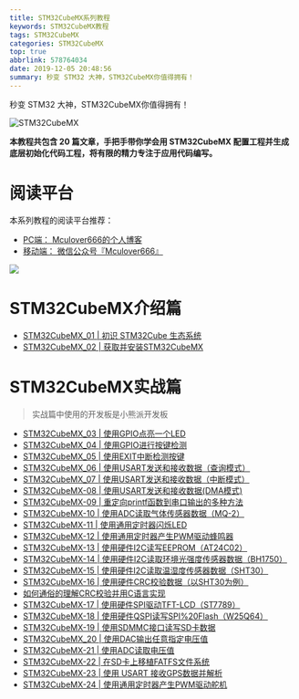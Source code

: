 ```yaml
---
title: STM32CubeMX系列教程
keywords: STM32CubeMX教程
tags: STM32CubeMX
categories: STM32CubeMX
top: true
abbrlink: 578764034
date: 2019-12-05 20:48:56
summary: 秒变 STM32 大神，STM32CubeMX你值得拥有！
---
```


秒变 STM32 大神，STM32CubeMX你值得拥有！

![STM32CubeMX](http://mculover666.cn/image/20190906/ieVVbmjhuNm8.jpg?imageslim)

<!--more-->

**本教程共包含 20 篇文章，手把手带你学会用 STM32CubeMX 配置工程并生成底层初始化代码工程，将有限的精力专注于应用代码编写。**

# 阅读平台

本系列教程的阅读平台推荐：

- [PC端： Mculover666的个人博客](https://www.mculover666.cn/posts/578764034/)
- [移动端： 微信公众号『Mculover666』]()

![](http://mculover666.cn/image/20190814/NQqt1eRxrl1K.png?imageslim)

# STM32CubeMX介绍篇

- [STM32CubeMX_01 | 初识 STM32Cube 生态系统](http://www.mculover666.cn/posts/1350058916/)
- [STM32CubeMX_02 | 获取并安装STM32CubeMX](http://www.mculover666.cn/posts/2106737533/)

# STM32CubeMX实战篇

>实战篇中使用的开发板是小熊派开发板

- [STM32CubeMX_03 | 使用GPIO点亮一个LED](http://www.mculover666.cn/posts/2046075734/)
- [STM32CubeMX_04 | 使用GPIO进行按键检测](http://www.mculover666.cn/posts/1763774108/)
- [STM32CubeMX_05 | 使用EXIT中断检测按键](http://www.mculover666.cn/posts/2504113390/)
- [STM32CubeMX_06 | 使用USART发送和接收数据（查询模式）](http://www.mculover666.cn/posts/2064921339/)
- [STM32CubeMX_07 | 使用USART发送和接收数据（中断模式）](http://www.mculover666.cn/posts/1803605667/)
- [STM32CubeMX-08 | 使用USART发送和接收数据(DMA模式)](http://www.mculover666.cn/posts/1606619423/)
- [STM32CubeMX-09 | 重定向printf函数到串口输出的多种方法](http://www.mculover666.cn/posts/2251182441/)
- [STM32CubeMX-10 | 使用ADC读取气体传感器数据（MQ-2）](http://www.mculover666.cn/posts/1249993360/)
- [STM32CubeMX-11 | 使用通用定时器闪烁LED](http://www.mculover666.cn/posts/1598873035/)
- [STM32CubeMX-12 | 使用通用定时器产生PWM驱动蜂鸣器](http://www.mculover666.cn/posts/650884631/)
- [STM32CubeMX-13 | 使用硬件I2C读写EEPROM（AT24C02）](http://www.mculover666.cn/posts/3523891062/)
- [STM32CubeMX-14 | 使用硬件I2C读取环境光强度传感器数据（BH1750）](http://www.mculover666.cn/posts/1561092257/)
- [STM32CubeMX-15 | 使用硬件I2C读取温湿度传感器数据（SHT30）](http://www.mculover666.cn/posts/2508748577/)
- [STM32CubeMX-16 | 使用硬件CRC校验数据（以SHT30为例）](http://www.mculover666.cn/posts/842429667/)
- [如何通俗的理解CRC校验并用C语言实现](http://www.mculover666.cn/posts/1935373145/)
- [STM32CubeMX-17 | 使用硬件SPI驱动TFT-LCD（ST7789）](http://www.mculover666.cn/posts/4251315252/)
- [STM32CubeMX-18 | 使用硬件QSPI读写SPI%20Flash（W25Q64）](http://www.mculover666.cn/posts/1294047065/)
- [STM32CubeMX-19 | 使用SDMMC接口读写SD卡数据](http://www.mculover666.cn/posts/3022954032/)
- [STM32CubeMX_20 | 使用DAC输出任意指定电压值](http://www.mculover666.cn/posts/2707806886/)
- [STM32CubeMX-21 | 使用ADC读取电压值](http://www.mculover666.cn/posts/862377868/)
- [STM32CubeMX-22 | 在SD卡上移植FATFS文件系统](http://www.mculover666.cn/posts/2214138023/)
- [STM32CubeMX-23 | 使用 USART 接收GPS数据并解析](http://www.mculover666.cn/posts/3463670498/)
- [STM32CubeMX-24 | 使用通用定时器产生PWM驱动舵机](http://www.mculover666.cn/posts/933841213/)

